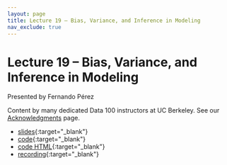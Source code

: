 ```yaml
---
layout: page
title: Lecture 19 – Bias, Variance, and Inference in Modeling
nav_exclude: true
---
```


# Lecture 19 – Bias, Variance, and Inference in Modeling

Presented by Fernando Pérez

Content by many dedicated Data 100 instructors at UC Berkeley. See our [Acknowledgments](../../acks) page.

- [slides](https://docs.google.com/presentation/d/1bVA5EwdtTyc8YmpvZ0APEy0gx3TRxL_Lanie-mkvYUk/edit?usp=sharing){:target="_blank"}
- [code](https://data100.datahub.berkeley.edu/hub/user-redirect/git-pull?repo=https%3A%2F%2Fgithub.com%2FDS-100%2Ffa23-student&urlpath=lab%2Ftree%2Ffa23-student%2Flecture%2Flec19%2Flec19.ipynb&branch=main){:target="_blank"}
- [code HTML](../../resources/assets/lectures/lec19/lec19.html){:target="_blank"}
- [recording](https://youtu.be/7pYtmOD7tL4){:target="_blank"}
